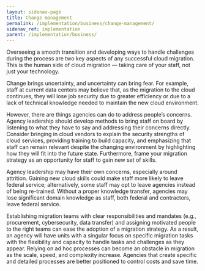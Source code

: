 ```yaml
---
layout: sidenav-page
title: Change management
permalink: /implementation/business/change-management/
sidenav_ref: implementation
parent: /implementation/business/
---
```


Overseeing a smooth transition and developing ways to handle challenges during the process are two key aspects of any successful cloud migration. This is the human side of cloud migration — taking care of your staff, not just your technology.

Change brings uncertainty, and uncertainty can bring fear. For example, staff at current data centers may believe that, as the migration to the cloud continues, they will lose job security due to greater efficiency or due to a lack of technical knowledge needed to maintain the new cloud environment.

However, there are things agencies can do to address people’s concerns. Agency leadership should develop methods to bring staff on board by listening to what they have to say and addressing their concerns directly. Consider bringing in cloud vendors to explain the security strengths of cloud services, providing training to build capacity, and emphasizing that staff can remain relevant despite the changing environment by highlighting how they will fit into the future state. Furthermore, frame your migration strategy as an opportunity for staff to gain new set of skills.

Agency leadership may have their own concerns, especially around attrition. Gaining new cloud skills could make staff more likely to leave federal service; alternatively, some staff may opt to leave agencies instead of being re-trained. Without a proper knowledge transfer, agencies may lose significant domain knowledge as staff, both federal and contractors, leave federal service.

Establishing migration teams with clear responsibilities and mandates (e.g., procurement, cybersecurity, data transfer) and assigning motivated people to the right teams can ease the adoption of a migration strategy. As a result, an agency will have units with a singular focus on specific migration tasks with the flexibility and capacity to handle tasks and challenges as they appear. Relying on ad hoc processes can become an obstacle in migration as the scale, speed, and complexity increase. Agencies that create specific and detailed processes are better positioned to control costs and save time.
